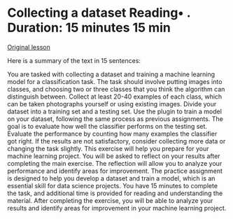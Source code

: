 # Collecting a dataset Reading• . Duration: 15 minutes 15 min

[Original lesson](https://www.coursera.org/learn/uol-how-computers-work/supplement/GGTgR/collecting-a-dataset)

Here is a summary of the text in 15 sentences:

You are tasked with collecting a dataset and training a machine learning model for a classification task. The task should involve putting images into classes, and choosing two or three classes that you think the algorithm can distinguish between. Collect at least 20-40 examples of each class, which can be taken photographs yourself or using existing images. Divide your dataset into a training set and a testing set. Use the plugin to train a model on your dataset, following the same process as previous assignments. The goal is to evaluate how well the classifier performs on the testing set. Evaluate the performance by counting how many examples the classifier got right. If the results are not satisfactory, consider collecting more data or changing the task slightly. This exercise will help you prepare for your machine learning project. You will be asked to reflect on your results after completing the main exercise. The reflection will allow you to analyze your performance and identify areas for improvement. The practice assignment is designed to help you develop a dataset and train a model, which is an essential skill for data science projects. You have 15 minutes to complete the task, and additional time is provided for reading and understanding the material. After completing the exercise, you will be able to analyze your results and identify areas for improvement in your machine learning project.

